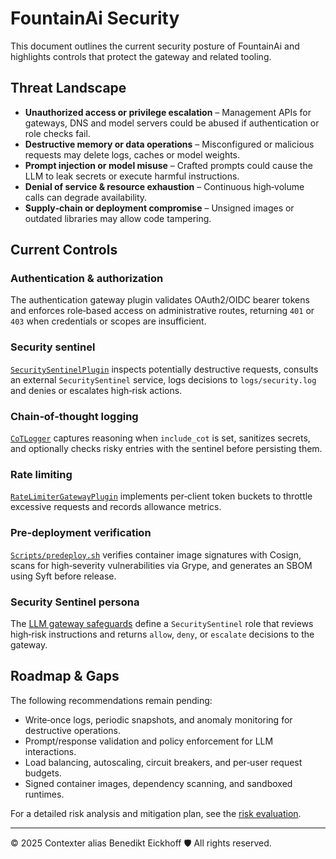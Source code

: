 # FountainAi Security

This document outlines the current security posture of FountainAi and highlights controls that protect the gateway and related tooling.

## Threat Landscape
- **Unauthorized access or privilege escalation** – Management APIs for gateways, DNS and model servers could be abused if authentication or role checks fail.
- **Destructive memory or data operations** – Misconfigured or malicious requests may delete logs, caches or model weights.
- **Prompt injection or model misuse** – Crafted prompts could cause the LLM to leak secrets or execute harmful instructions.
- **Denial of service & resource exhaustion** – Continuous high‑volume calls can degrade availability.
- **Supply‑chain or deployment compromise** – Unsigned images or outdated libraries may allow code tampering.

## Current Controls
### Authentication & authorization
The authentication gateway plugin validates OAuth2/OIDC bearer tokens and enforces role‑based access on administrative routes, returning `401` or `403` when credentials or scopes are insufficient.

### Security sentinel
[`SecuritySentinelPlugin`](../../Sources/GatewayApp/SecuritySentinelPlugin.swift) inspects potentially destructive requests, consults an external `SecuritySentinel` service, logs decisions to `logs/security.log` and denies or escalates high‑risk actions.

### Chain‑of‑thought logging
[`CoTLogger`](../../Sources/GatewayApp/CoTLogger.swift) captures reasoning when `include_cot` is set, sanitizes secrets, and optionally checks risky entries with the sentinel before persisting them.

### Rate limiting
[`RateLimiterGatewayPlugin`](../../libs/GatewayPlugins/RateLimiterGatewayPlugin/RateLimiterGatewayPlugin/RateLimiterGatewayPlugin.swift) implements per‑client token buckets to throttle excessive requests and records allowance metrics.

### Pre‑deployment verification
[`Scripts/predeploy.sh`](../../Scripts/predeploy.sh) verifies container image signatures with Cosign, scans for high‑severity vulnerabilities via Grype, and generates an SBOM using Syft before release.

### Security Sentinel persona
The [LLM gateway safeguards](./llm-gateway-safeguards.md) define a `SecuritySentinel` role that reviews high‑risk instructions and returns `allow`, `deny`, or `escalate` decisions to the gateway.

## Roadmap & Gaps
The following recommendations remain pending:
- Write‑once logs, periodic snapshots, and anomaly monitoring for destructive operations.
- Prompt/response validation and policy enforcement for LLM interactions.
- Load balancing, autoscaling, circuit breakers, and per‑user request budgets.
- Signed container images, dependency scanning, and sandboxed runtimes.

For a detailed risk analysis and mitigation plan, see the [risk evaluation](./risk-evaluation.md).

---
© 2025 Contexter alias Benedikt Eickhoff 🛡️ All rights reserved.
